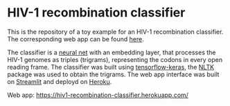 # HIV-1 recombination classifier

This is the repository of a toy example for an HIV-1 recombination classifier. The corresponding web app can be found [here](https://hiv1-recombination-classifier.herokuapp.com/).

The classifier is a [neural net](https://raw.githubusercontent.com/PMMAraujo/HIV-1_recombination_classifier/master/src/models_files/recomb_classifier_net.png) with an embedding layer, that processes the HIV-1 genomes as triples (trigrams), representing the codons in every open reading frame.
The classifier was built using [tensorflow-keras](https://www.tensorflow.org/), the [NLTK](https://www.nltk.org/) package was used to obtain the trigrams. The web app interface was built on [Streamlit](https://www.streamlit.io/) and deployd on [Heroku](https://www.heroku.com/).

Web app: https://hiv1-recombination-classifier.herokuapp.com/

